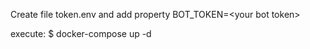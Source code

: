 Create file token.env and add property BOT_TOKEN=\<your bot token\> 

execute: $ docker-compose up -d